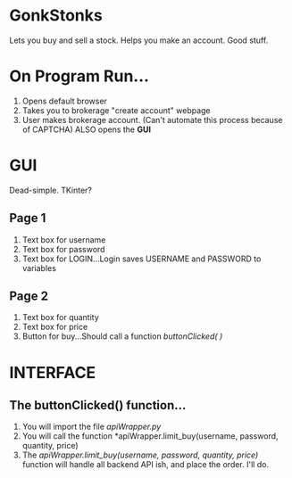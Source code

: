 # GonkStonks
Lets you buy and sell a stock.
Helps you make an account.
Good stuff. 


# On Program Run...
1) Opens default browser
2) Takes you to brokerage "create account" webpage
3) User makes brokerage account. (Can't automate this process because of CAPTCHA)
 ALSO opens the **GUI**

# GUI
Dead-simple. TKinter?
## Page 1
1) Text box for username
2) Text box for password
3) Text box for LOGIN...Login saves USERNAME and PASSWORD to variables
## Page 2
1) Text box for quantity
2) Text box for price
3) Button for buy...Should call a function *buttonClicked( )*
    

# INTERFACE

## The buttonClicked() function...
1) You will import the file *apiWrapper.py*
2) You will call the function *apiWrapper.limit_buy(username, password, quantity, price)
3) The *apiWrapper.limit_buy(username, password, quantity, price)* function will handle all backend API ish, and place the order. I'll do. 

